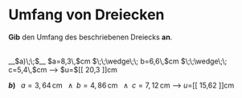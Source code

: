<!--
version:  0.0.1

language: de


@style
input {
    text-align: center;
}

.flex-container {
    display: flex;
    flex-wrap: wrap;
    align-items: stretch;
    gap: 20px;
}

.flex-child {
    flex: 1;
    min-width: 350px;
    margin-right: 20px;
}

@media (max-width: 400px) {
    .flex-child {
        flex: 100%;
        margin-right: 0;
    }
}
@end

formula: \carry   \textcolor{red}{\scriptsize #1}
formula: \digit   \rlap{\carry{#1}}\phantom{#2}#2
formula: \permil  \text{‰}

import: https://raw.githubusercontent.com/LiaTemplates/Tikz-Jax/main/README.md

script: https://cdn.jsdelivr.net/gh/LiaTemplates/Tikz-Jax@main/dist/index.js


tags: Dreiecke, Länge, Fläche, Umfang, Dezimalzahlen, leicht, niedrig, Angeben

comment: Berechne den Umfang einer dreieckigen Fläche in Dezimalzahlen.

author: Martin Lommatzsch

-->




# Umfang von Dreiecken


**Gib** den Umfang des beschriebenen Dreiecks **an**.

<br>


<section class="flex-container">

<div class="flex-child">
__$a)\;\;$__ $a=8,3\,$cm $\;\;\wedge\;\; b=6,6\,$cm $\;\;\wedge\;\; c=5,4\,$cm
--> $u=$[[  20,3  ]]cm

<br>
</div>

<div class="flex-child">

__$b)\;\;$__ $a=3,64\,$cm $\;\;\wedge\;\; b=4,86\,$cm $\;\;\wedge\;\; c=7,12\,$cm
--> $u=$[[  15,62  ]]cm



</div>

</section>





<br>
<br>
<br>
<br>
<br>